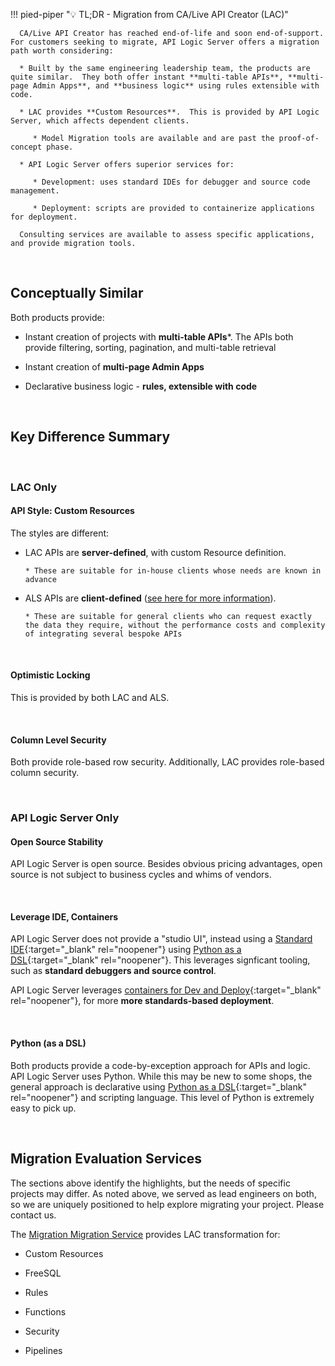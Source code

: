 !!! pied-piper ":bulb: TL;DR - Migration from CA/Live API Creator (LAC)"

      CA/Live API Creator has reached end-of-life and soon end-of-support.  For customers seeking to migrate, API Logic Server offers a migration path worth considering:

      * Built by the same engineering leadership team, the products are quite similar.  They both offer instant **multi-table APIs**, **multi-page Admin Apps**, and **business logic** using rules extensible with code.

      * LAC provides **Custom Resources**.  This is provided by API Logic Server, which affects dependent clients.  
      
         * Model Migration tools are available and are past the proof-of-concept phase.

      * API Logic Server offers superior services for:

         * Development: uses standard IDEs for debugger and source code management.

         * Deployment: scripts are provided to containerize applications for deployment.

      Consulting services are available to assess specific applications, and provide migration tools.

&nbsp;

## Conceptually Similar

Both products provide:

* Instant creation of projects with **multi-table APIs***.  The APIs both provide filtering, sorting, pagination, and multi-table retrieval

* Instant creation of **multi-page Admin Apps**

* Declarative business logic - **rules, extensible with code**

&nbsp;

## Key Difference Summary

&nbsp;

### LAC Only

#### API Style: Custom Resources

The styles are different:

* LAC APIs are **server-defined**, with custom Resource definition.

      * These are suitable for in-house clients whose needs are known in advance

* ALS APIs are **client-defined** ([see here for more information](..API/#provider-defined-vs-consumer-defined)).  

      * These are suitable for general clients who can request exactly the data they require, without the performance costs and complexity of integrating several bespoke APIs

&nbsp;

#### Optimistic Locking

This is provided by both LAC and ALS.

&nbsp;

#### Column Level Security

Both provide role-based row security.  Additionally, LAC provides role-based column security.

&nbsp;

### API Logic Server Only

#### Open Source Stability

API Logic Server is open source.  Besides obvious pricing advantages, open source is not subject to business cycles and whims of vendors.

&nbsp;

#### Leverage IDE, Containers

API Logic Server does not provide a "studio UI", instead using a [Standard IDE](../IDE-Customize){:target="_blank" rel="noopener"} using [Python as a DSL](../Tech-DSL){:target="_blank" rel="noopener"}.  This leverages signficant tooling, such as **standard debuggers and source control**.

API Logic Server leverages [containers for Dev and Deploy](../DevOps-Containers){:target="_blank" rel="noopener"}, for more **more standards-based deployment**.

&nbsp;

#### Python (as a DSL)

Both products provide a code-by-exception approach for APIs and logic.  API Logic Server uses Python.  While this may be new to some shops, the general approach is declarative using [Python as a DSL](../Tech-DSL){:target="_blank" rel="noopener"} and scripting language.  This level of Python is extremely easy to pick up.

&nbsp;

## Migration Evaluation Services

The sections above identify the highlights, but the needs of specific projects may differ.  As noted above, we served as lead engineers on both, so we are uniquely positioned to help explore migrating your project.  Please contact us.

The [Migration Migration Service](https://github.com/tylerm007/model_migration_service.git) provides LAC transformation for:

* Custom Resources

* FreeSQL

* Rules

* Functions

* Security

* Pipelines

